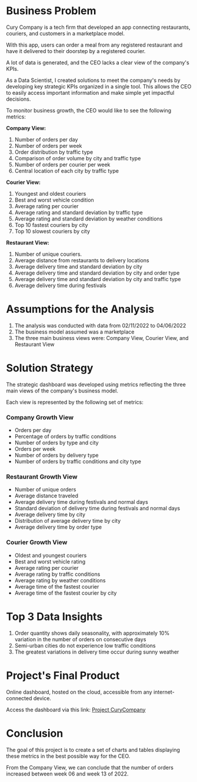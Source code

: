 # Business Problem

Cury Company is a tech firm that developed an app connecting restaurants, couriers, and customers in a marketplace model.

With this app, users can order a meal from any registered restaurant and have it delivered to their doorstep by a registered courier.

A lot of data is generated, and the CEO lacks a clear view of the company's KPIs.

As a Data Scientist, I created solutions to meet the company's needs by developing key strategic KPIs organized in a single tool. This allows the CEO to easily access important information and make simple yet impactful decisions.

To monitor business growth, the CEO would like to see the following metrics:

**Company View:**

1. Number of orders per day
2. Number of orders per week
3. Order distribution by traffic type
4. Comparison of order volume by city and traffic type
5. Number of orders per courier per week
6. Central location of each city by traffic type

**Courier View:**

1. Youngest and oldest couriers
2. Best and worst vehicle condition
3. Average rating per courier
4. Average rating and standard deviation by traffic type
5. Average rating and standard deviation by weather conditions
6. Top 10 fastest couriers by city
7. Top 10 slowest couriers by city

**Restaurant View:**

1. Number of unique couriers.
2. Average distance from restaurants to delivery locations
3. Average delivery time and standard deviation by city
4. Average delivery time and standard deviation by city and order type
5. Average delivery time and standard deviation by city and traffic type
6. Average delivery time during festivals

# Assumptions for the Analysis

1. The analysis was conducted with data from 02/11/2022 to 04/06/2022
2. The business model assumed was a marketplace
3. The three main business views were: Company View, Courier View, and Restaurant View

# Solution Strategy

The strategic dashboard was developed using metrics reflecting the three main views of the company's business model.

Each view is represented by the following set of metrics:

### Company Growth View

- Orders per day
- Percentage of orders by traffic conditions
- Number of orders by type and city
- Orders per week
- Number of orders by delivery type
- Number of orders by traffic conditions and city type

### Restaurant Growth View

- Number of unique orders
- Average distance traveled
- Average delivery time during festivals and normal days
- Standard deviation of delivery time during festivals and normal days
- Average delivery time by city
- Distribution of average delivery time by city
- Average delivery time by order type

### Courier Growth View

- Oldest and youngest couriers
- Best and worst vehicle rating
- Average rating per courier
- Average rating by traffic conditions
- Average rating by weather conditions
- Average time of the fastest courier
- Average time of the fastest courier by city

# Top 3 Data Insights

1. Order quantity shows daily seasonality, with approximately 10% variation in the number of orders on consecutive days
2. Semi-urban cities do not experience low traffic conditions
3. The greatest variations in delivery time occur during sunny weather

# Project's Final Product

Online dashboard, hosted on the cloud, accessible from any internet-connected device.

Access the dashboard via this link: [Project CuryCompany](https://curry-company-data-science-project.streamlit.app/)

# Conclusion

The goal of this project is to create a set of charts and tables displaying these metrics in the best possible way for the CEO.

From the Company View, we can conclude that the number of orders increased between week 06 and week 13 of 2022.
